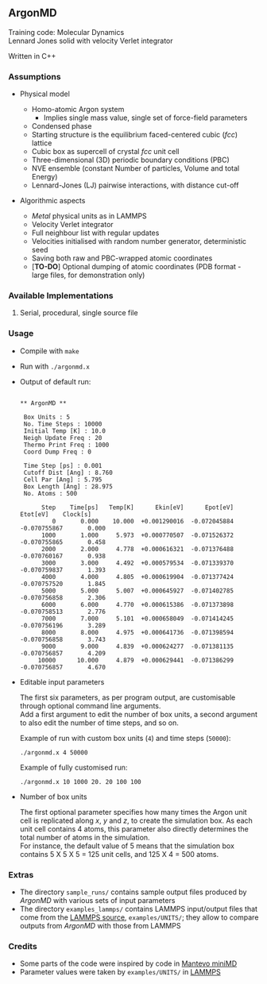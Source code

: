 ## ArgonMD

Training code: Molecular Dynamics  
Lennard Jones solid with velocity Verlet integrator  

Written in C++  


### Assumptions

* Physical model
  * Homo-atomic Argon system
    * Implies single mass value, single set of force-field parameters
  * Condensed phase
  * Starting structure is the equilibrium faced-centered cubic (*fcc*) lattice
  * Cubic box as supercell of crystal *fcc* unit cell
  * Three-dimensional (3D) periodic boundary conditions (PBC)
  * NVE ensemble (constant Number of particles, Volume and total Energy)
  * Lennard-Jones (LJ) pairwise interactions, with distance cut-off

* Algorithmic aspects
  * *Metal* physical units as in LAMMPS
  * Velocity Verlet integrator
  * Full neighbour list with regular updates
  * Velocities initialised with random number generator, deterministic seed
  * Saving both raw and PBC-wrapped atomic coordinates
  * [**TO-DO**] Optional dumping of atomic coordinates (PDB format - large files, for demonstration only)


### Available Implementations
1. Serial, procedural, single source file


### Usage

* Compile with `make`

* Run with `./argonmd.x`

* Output of default run: 

  ```
  
  ** ArgonMD **
  
   Box Units : 5
   No. Time Steps : 10000
   Initial Temp [K] : 10.0
   Neigh Update Freq : 20
   Thermo Print Freq : 1000
   Coord Dump Freq : 0
  
   Time Step [ps] : 0.001
   Cutoff Dist [Ang] : 8.760
   Cell Par [Ang] : 5.795
   Box Length [Ang] : 28.975
   No. Atoms : 500
  
        Step    Time[ps]   Temp[K]      Ekin[eV]      Epot[eV]      Etot[eV]    Clock[s]
           0       0.000    10.000  +0.001290016  -0.072045884  -0.070755867       0.000
        1000       1.000     5.973  +0.000770507  -0.071526372  -0.070755865       0.458
        2000       2.000     4.778  +0.000616321  -0.071376488  -0.070760167       0.938
        3000       3.000     4.492  +0.000579534  -0.071339370  -0.070759837       1.393
        4000       4.000     4.805  +0.000619904  -0.071377424  -0.070757520       1.845
        5000       5.000     5.007  +0.000645927  -0.071402785  -0.070756858       2.306
        6000       6.000     4.770  +0.000615386  -0.071373898  -0.070758513       2.776
        7000       7.000     5.101  +0.000658049  -0.071414245  -0.070756196       3.289
        8000       8.000     4.975  +0.000641736  -0.071398594  -0.070756858       3.743
        9000       9.000     4.839  +0.000624277  -0.071381135  -0.070756857       4.209
       10000      10.000     4.879  +0.000629441  -0.071386299  -0.070756857       4.670
  ```

* Editable input parameters

  The first six parameters, as per program output, are customisable through optional command line arguments.  
  Add a first argument to edit the number of box units, a second argument to also edit the number of time steps, and so on.  

  Example of run with custom box units (`4`) and time steps (`50000`):
  ```
  ./argonmd.x 4 50000
  ```

  Example of fully customised run:
  ```
  ./argonmd.x 10 1000 20. 20 100 100
  ```

* Number of box units
  
  The first optional parameter specifies how many times the Argon unit cell is replicated along *x*, *y* and *z*, to create the simulation box.  As each unit cell contains 4 atoms, this parameter also directly determines the total number of atoms in the simulation.  
  For instance, the default value of 5 means that the simulation box contains 5 X 5 X 5 = 125 unit cells, and 125 X 4 = 500 atoms.


### Extras
* The directory `sample_runs/` contains sample output files produced by *ArgonMD* with various sets of input parameters
* The directory `examples_lammps/` contains LAMMPS input/output files that come from the [LAMMPS source](https://github.com/lammps/lammps), `examples/UNITS/`;  they allow to compare outputs from *ArgonMD* with those from LAMMPS


### Credits
* Some parts of the code were inspired by code in [Mantevo miniMD](https://github.com/Mantevo/miniMD)
* Parameter values were taken by `examples/UNITS/` in [LAMMPS](https://github.com/lammps/lammps)
